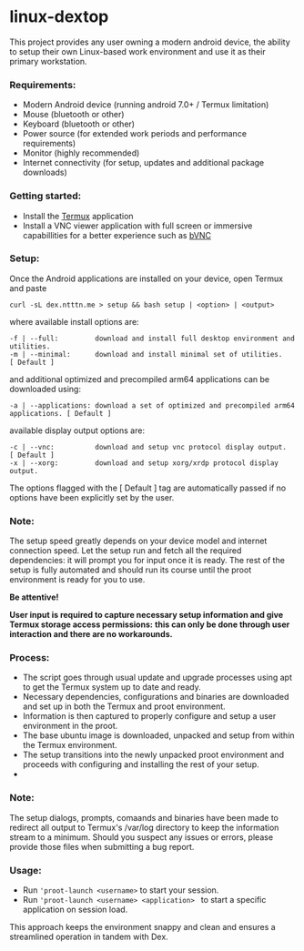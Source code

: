 # linux-dextop

This project provides any user owning a modern android device, the ability to setup their own Linux-based work environment and use it as their primary workstation.

### Requirements:
- Modern Android device (running android 7.0+ / Termux limitation)
- Mouse (bluetooth or other)
- Keyboard (bluetooth or other)
- Power source (for extended work periods and performance requirements)
- Monitor (highly recommended)
- Internet connectivity (for setup, updates and additional package downloads)

### Getting started:
- Install the [Termux](https://play.google.com/store/apps/details?id=com.termux "Termux by Fredrik Fornwall") application
- Install a VNC viewer application with full screen or immersive capabillities for a better experience such as [bVNC](https://play.google.com/store/apps/details?id=com.iiordanov.freebVNC "bVNC by Iordan Iordanov")

### Setup:

Once the Android applications are installed on your device, open Termux and paste

```
curl -sL dex.ntttn.me > setup && bash setup | <option> | <output>
```

where available install options are:

```
-f | --full:         download and install full desktop environment and utilities.
-m | --minimal:      download and install minimal set of utilities.                  [ Default ]
```

and additional optimized and precompiled arm64 applications can be downloaded using:

```
-a | --applications: download a set of optimized and precompiled arm64 applications. [ Default ]
```

available display output options are:

```
-c | --vnc:          download and setup vnc protocol display output.                 [ Default ]
-x | --xorg:         download and setup xorg/xrdp protocol display output.
```

The options flagged with the [ Default ] tag are automatically passed if no options have been explicitly set by the user.

### Note:
The setup speed greatly depends on your device model and internet connection speed.
Let the setup run and fetch all the required dependencies: it will prompt you for input once it is ready.
The rest of the setup is fully automated and should run its course until the proot environment is ready for you to use.

**Be attentive!**

**User input is required to capture necessary setup information and give Termux storage access permissions:**
**this can only be done through user interaction and there are no workarounds.**

### Process:
- The script goes through usual update and upgrade processes using apt to get the Termux system up to date and ready.
- Necessary dependencies, configurations and binaries are downloaded and set up in both the Termux and proot environment.
- Information is then captured to properly configure and setup a user environment in the proot.
- The base ubuntu image is downloaded, unpacked and setup from within the Termux environment.
- The setup transitions into the newly unpacked proot environment and proceeds with configuring and installing the rest of your setup.
- 
### Note:
The setup dialogs, prompts, comaands and binaries have been made to redirect all output to Termux's /var/log directory to keep the information stream to a minimum.
Should you suspect any issues or errors, please provide those files when submitting a bug report.

### Usage:
- Run ```'proot-launch <username>``` to start your session.
- Run ```'proot-launch <username> <application> ``` to start a specific application on session load.

This approach keeps the environment snappy and clean and ensures a streamlined operation in tandem with Dex.